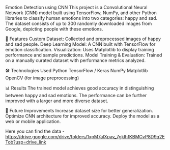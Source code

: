Emotion Detection using CNN
This project is a Convolutional Neural Network (CNN) model built using TensorFlow, NumPy, and other Python libraries to classify human emotions into two categories: happy and sad. The dataset consists of up to 300 randomly downloaded images from Google, depicting people with these emotions.

🚀 Features
Custom Dataset: Collected and preprocessed images of happy and sad people.
Deep Learning Model: A CNN built with TensorFlow for emotion classification.
Visualization: Uses Matplotlib to display training performance and sample predictions.
Model Training & Evaluation: Trained on a manually curated dataset with performance metrics analyzed.


🛠️ Technologies Used
Python
TensorFlow / Keras
NumPy
Matplotlib
OpenCV (for image preprocessing)


📊 Results
The trained model achieves good accuracy in distinguishing between happy and sad emotions. The performance can be further improved with a larger and more diverse dataset.

📌 Future Improvements
Increase dataset size for better generalization.
Optimize CNN architecture for improved accuracy.
Deploy the model as a web or mobile application.



Here you can find the data - https://drive.google.com/drive/folders/1xpM7alXpav_7gklhfKBMCvP8D9q2ETob?usp=drive_link
